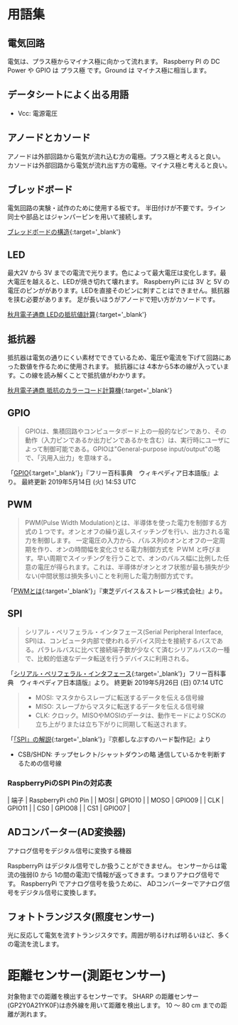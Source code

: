 # 用語集

## 電気回路

電気は、プラス極からマイナス極に向かって流れます。
Raspberry PI の DC Power や GPIO は プラス極 です。Ground は マイナス極に相当します。

## データシートによく出る用語

* Vcc: 電源電圧

## アノードとカソード

アノードは外部回路から電気が流れ込む方の電極。プラス極と考えると良い。
カソードは外部回路から電気が流れ出す方の電極。マイナス極と考えると良い。

## ブレッドボード

電気回路の実験・試作のために使用する板です。
半田付けが不要です。ライン同士や部品とはジャンパーピンを用いて接続します。

[ブレッドボードの構造](https://sanuki-tech.net/make-electronics/parts/breadboard/section/2/){:target='_blank'}

## LED

最大2V から 3V までの電流で光ります。色によって最大電圧は変化します。最大電圧を越えると、LEDが焼き切れて壊れます。
RaspberryPi には 3V と 5V の電圧のピンががあります。LEDを直接そのピンに刺すことはできません。抵抗器を挟む必要があります。
足が長いほうがアノードで短い方がカソードです。

[秋月電子通商 LEDの抵抗値計算](http://akizukidenshi.com/catalog/contents2/led-r-calc-pc.aspx){:target='_blank'}

## 抵抗器

抵抗器は電気の通りにくい素材でできているため、電圧や電流を下げて回路にあった数値を作るために使用されます。
抵抗器には 4本から5本の線が入っています。この線を読み解くことで抵抗値がわかります。

[秋月電子通商 抵抗のカラーコード計算機](http://akizukidenshi.com/catalog/contents1/reg-calc.aspx){:target='_blank'}

## GPIO

> GPIOは、集積回路やコンピュータボード上の一般的なピンであり、その動作（入力ピンであるか出力ピンであるかを含む）は、実行時にユーザによって制御可能である。GPIOは"General-purpose input/output"の略で、「汎用入出力」を意味する。

「[GPIO](https://ja.wikipedia.org/wiki/GPIO){:target='_blank'}」『フリー百科事典　ウィキペディア日本語版』より。
最終更新 2019年5月14日 (火) 14:53 UTC

## PWM

> PWM(Pulse Width Modulation)とは、半導体を使った電力を制御する方式の１つです。オンとオフの繰り返しスイッチングを行い、出力される電力を制御します。
> 一定電圧の入力から、パルス列のオンとオフの一定周期を作り、オンの時間幅を変化させる電力制御方式を ＰＷＭ と呼びます。早い周期でスイッチングを行うことで、オンのパルス幅に比例した任意の電圧が得られます。これは、半導体がオンとオフ状態が最も損失が少ない(中間状態は損失多い)ことを利用した電力制御方式です。

「[PWMとは](https://toshiba.semicon-storage.com/jp/design-support/e-learning/brushless_motor/chap3/1274512.html){:target='_blank'}」『東芝デバイス＆ストレージ株式会社』より。

## SPI

> シリアル・ペリフェラル・インタフェース(Serial Peripheral Interface, SPI)は、コンピュータ内部で使われるデバイス同士を接続するバスである。パラレルバスに比べて接続端子数が少なくて済むシリアルバスの一種で、比較的低速なデータ転送を行うデバイスに利用される。

「[シリアル・ペリフェラル・インタフェース](https://ja.wikipedia.org/wiki/シリアル・ペリフェラル・インタフェース){:target='_blank'}」フリー百科事典　ウィキペディア日本語版』より。
終更新 2019年5月26日 (日) 07:14 UTC

> * MOSI: マスタからスレーブに転送するデータを伝える信号線
> * MISO: スレーブからマスタに転送するデータを伝える信号線
> * CLK: クロック。MISOやMOSIのデータは、動作モードによりSCKの立ち上がりまたは立ち下がりに同期して転送されます。

「[「SPI」の解説](https://synapse.kyoto/glossary/glossary.php?word=SPI){:target='_blank'}」『京都しなぷすのハード製作記』より

* CSB/SHDN: チップセレクト/シャットダウンの略 通信しているかを判断するための信号線

### RaspberryPiのSPI Pinの対応表

| 端子 | RaspberryPi ch0 Pin |
| MOSI | GPIO10 |
| MOSO | GPIO09 |
| CLK | GPIO11 |
| CS0 | GPIO08 |
| CS1 | GPIO07 |

## ADコンバーター(AD変換器)

アナログ信号をデジタル信号に変換する機器

RaspberryPi はデジタル信号でしか扱うことができません。
センサーからは電流の強弱(0 から 1の間の電流)で情報が返ってきます。つまりアナログ信号です。
RaspberryPi でアナログ信号を扱うために、 ADコンバーターでアナログ信号をデジタル信号に変換します。

## フォトトランジスタ(照度センサー)

光に反応して電気を流すトランジスタです。周囲が明るければ明るいほど、多くの電流を流します。

# 距離センサー(測距センサー)

対象物までの距離を検出するセンサーです。
SHARP の距離センサー(GP2Y0A21YK0F)は赤外線を用いて距離を検出します。
10 〜 80 cm までの距離が測れます。
